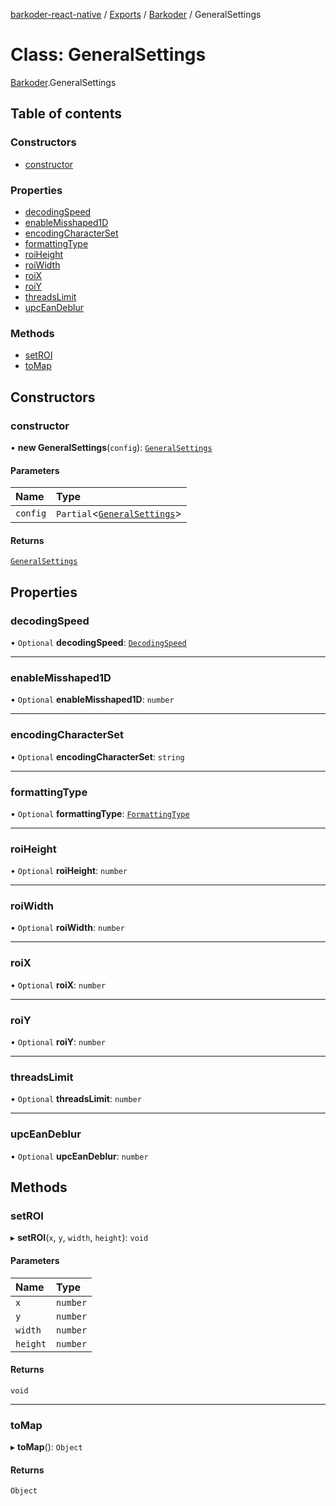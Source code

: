 [barkoder-react-native](../README.md) / [Exports](../modules.md) / [Barkoder](../modules/Barkoder.md) / GeneralSettings

# Class: GeneralSettings

[Barkoder](../modules/Barkoder.md).GeneralSettings

## Table of contents

### Constructors

- [constructor](Barkoder.GeneralSettings.md#constructor)

### Properties

- [decodingSpeed](Barkoder.GeneralSettings.md#decodingspeed)
- [enableMisshaped1D](Barkoder.GeneralSettings.md#enablemisshaped1d)
- [encodingCharacterSet](Barkoder.GeneralSettings.md#encodingcharacterset)
- [formattingType](Barkoder.GeneralSettings.md#formattingtype)
- [roiHeight](Barkoder.GeneralSettings.md#roiheight)
- [roiWidth](Barkoder.GeneralSettings.md#roiwidth)
- [roiX](Barkoder.GeneralSettings.md#roix)
- [roiY](Barkoder.GeneralSettings.md#roiy)
- [threadsLimit](Barkoder.GeneralSettings.md#threadslimit)
- [upcEanDeblur](Barkoder.GeneralSettings.md#upceandeblur)

### Methods

- [setROI](Barkoder.GeneralSettings.md#setroi)
- [toMap](Barkoder.GeneralSettings.md#tomap)

## Constructors

### constructor

• **new GeneralSettings**(`config`): [`GeneralSettings`](Barkoder.GeneralSettings.md)

#### Parameters

| Name | Type |
| :------ | :------ |
| `config` | `Partial`\<[`GeneralSettings`](Barkoder.GeneralSettings.md)\> |

#### Returns

[`GeneralSettings`](Barkoder.GeneralSettings.md)

## Properties

### decodingSpeed

• `Optional` **decodingSpeed**: [`DecodingSpeed`](../enums/Barkoder.DecodingSpeed.md)

___

### enableMisshaped1D

• `Optional` **enableMisshaped1D**: `number`

___

### encodingCharacterSet

• `Optional` **encodingCharacterSet**: `string`

___

### formattingType

• `Optional` **formattingType**: [`FormattingType`](../enums/Barkoder.FormattingType.md)

___

### roiHeight

• `Optional` **roiHeight**: `number`

___

### roiWidth

• `Optional` **roiWidth**: `number`

___

### roiX

• `Optional` **roiX**: `number`

___

### roiY

• `Optional` **roiY**: `number`

___

### threadsLimit

• `Optional` **threadsLimit**: `number`

___

### upcEanDeblur

• `Optional` **upcEanDeblur**: `number`

## Methods

### setROI

▸ **setROI**(`x`, `y`, `width`, `height`): `void`

#### Parameters

| Name | Type |
| :------ | :------ |
| `x` | `number` |
| `y` | `number` |
| `width` | `number` |
| `height` | `number` |

#### Returns

`void`

___

### toMap

▸ **toMap**(): `Object`

#### Returns

`Object`
